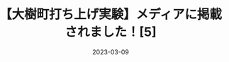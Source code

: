 ---
external: true
url: https://news.yahoo.co.jp/articles/55341cdf1f86f2e475f61c4bab854f4344e10886
title: 【大樹町打ち上げ実験】メディアに掲載されました！[5]
description: 2022年度大樹町打上げ実験
date: 2023-03-09
---